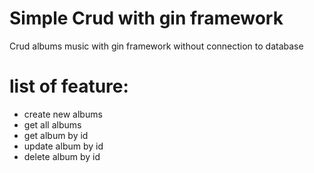 # Simple Crud with gin framework

Crud albums music with gin framework without connection to database

# list of feature:

- create new albums
- get all albums
- get album by id
- update album by id
- delete album by id
